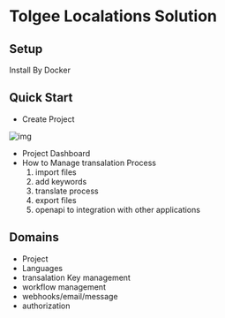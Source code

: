 # Tolgee Localations Solution

## Setup

Install By Docker

## Quick Start

- Create Project

![img](/images/tolgee/tolgee-project.png)

- Project Dashboard
- How to Manage transalation Process
  1. import files
  2. add keywords
  3. translate process
  4. export files
  5. openapi to integration with other applications
 
## Domains

- Project
- Languages
- transalation Key management
- workflow management
- webhooks/email/message
- authorization